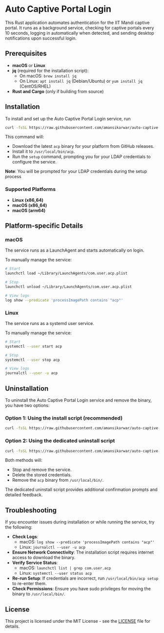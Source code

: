 # Auto Captive Portal Login

This Rust application automates authentication for the IIT Mandi captive portal. It runs as a background service, checking for captive portals every 10 seconds, logging in automatically when detected, and sending desktop notifications upon successful login.

## Prerequisites

- **macOS** or **Linux**
- **jq** (required for the installation script):
  - On macOS: `brew install jq`
  - On Linux: `apt install jq` (Debian/Ubuntu) or `yum install jq` (CentOS/RHEL)
- **Rust and Cargo** (only if building from source)

## Installation

To install and set up the Auto Captive Portal Login service, run

```bash
curl -fsSL https://raw.githubusercontent.com/amansikarwar/auto-captive-portal/main/install.sh | bash
```

This command will:

- Download the latest `acp` binary for your platform from GitHub releases.
- Install it to `/usr/local/bin/acp`.
- Run the `setup` command, prompting you for your LDAP credentials to configure the service.

**Note**: You will be prompted for your LDAP credentials during the setup process

### Supported Platforms

- **Linux (x86_64)**
- **macOS (x86_64)**
- **macOS (arm64)**

## Platform-specific Details

### macOS

The service runs as a LaunchAgent and starts automatically on login.

To manually manage the service:

```bash
# Start
launchctl load ~/Library/LaunchAgents/com.user.acp.plist

# Stop
launchctl unload ~/Library/LaunchAgents/com.user.acp.plist

# View logs
log show --predicate 'processImagePath contains "acp"'
```

### Linux

The service runs as a systemd user service.

To manually manage the service:

```bash
# Start
systemctl --user start acp

# Stop
systemctl --user stop acp

# View logs
journalctl --user -u acp
```

## Uninstallation

To uninstall the Auto Captive Portal Login service and remove the binary, you have two options:

### Option 1: Using the install script (recommended)

```bash
curl -fsSL https://raw.githubusercontent.com/amansikarwar/auto-captive-portal/main/install.sh | bash -s uninstall
```

### Option 2: Using the dedicated uninstall script

```bash
curl -fsSL https://raw.githubusercontent.com/amansikarwar/auto-captive-portal/main/uninstall.sh | bash
```

Both methods will:

- Stop and remove the service.
- Delete the stored credentials.
- Remove the `acp` binary from `/usr/local/bin/`.

The dedicated uninstall script provides additional confirmation prompts and detailed feedback.

## Troubleshooting

If you encounter issues during installation or while running the service, try the following:

- **Check Logs**:
  - macOS: `log show --predicate 'processImagePath contains "acp"'`
  - Linux: `journalctl --user -u acp`
- **Ensure Network Connectivity**: The installation script requires internet access to download the binary.
- **Verify Service Status**:
  - macOS: `launchctl list | grep com.user.acp`
  - Linux: `systemctl --user status acp`
- **Re-run Setup**: If credentials are incorrect, run `/usr/local/bin/acp setup` to re-enter them.
- **Check Permissions**: Ensure you have sudo privileges for moving the binary to `/usr/local/bin/`.

## License

This project is licensed under the MIT License - see the [LICENSE](LICENSE) file for details.
